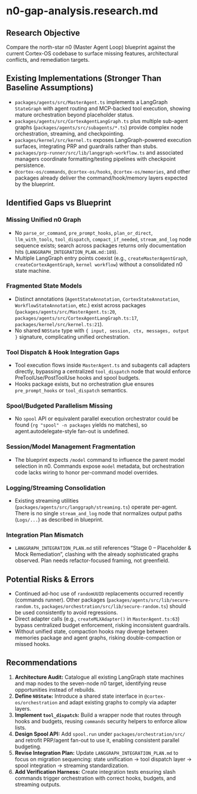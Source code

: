 # n0-gap-analysis.research.md

## Research Objective
Compare the north-star n0 (Master Agent Loop) blueprint against the current Cortex-OS codebase to surface missing features, architectural conflicts, and remediation targets.

## Existing Implementations (Stronger Than Baseline Assumptions)
- `packages/agents/src/MasterAgent.ts` implements a LangGraph `StateGraph` with agent routing and MCP-backed tool execution, showing mature orchestration beyond placeholder status.
- `packages/agents/src/CortexAgentLangGraph.ts` plus multiple sub-agent graphs (`packages/agents/src/subagents/*.ts`) provide complex node orchestration, streaming, and checkpointing.
- `packages/kernel/src/kernel.ts` exposes LangGraph-powered execution surfaces, integrating PRP and guardrails rather than stubs.
- `packages/prp-runner/src/lib/langgraph-workflow.ts` and associated managers coordinate formatting/testing pipelines with checkpoint persistence.
- `@cortex-os/commands`, `@cortex-os/hooks`, `@cortex-os/memories`, and other packages already deliver the command/hook/memory layers expected by the blueprint.

## Identified Gaps vs Blueprint

### Missing Unified n0 Graph
- No `parse_or_command`, `pre_prompt_hooks`, `plan_or_direct`, `llm_with_tools`, `tool_dispatch`, `compact_if_needed`, `stream_and_log` node sequence exists; search across packages returns only documentation hits (`LANGGRAPH_INTEGRATION_PLAN.md:189`).
- Multiple LangGraph entry points coexist (e.g., `createMasterAgentGraph`, `createCortexAgentGraph`, `kernel workflow`) without a consolidated n0 state machine.

### Fragmented State Models
- Distinct annotations (`AgentStateAnnotation`, `CortexStateAnnotation`, `WorkflowStateAnnotation`, etc.) exist across packages (`packages/agents/src/MasterAgent.ts:20`, `packages/agents/src/CortexAgentLangGraph.ts:17`, `packages/kernel/src/kernel.ts:21`).
- No shared `N0State` type with `{ input, session, ctx, messages, output }` signature, complicating unified orchestration.

### Tool Dispatch & Hook Integration Gaps
- Tool execution flows inside `MasterAgent.ts` and subagents call adapters directly, bypassing a centralized `tool_dispatch` node that would enforce PreToolUse/PostToolUse hooks and spool budgets.
- Hooks package exists, but no orchestration glue ensures `pre_prompt_hooks` or `tool_dispatch` semantics.

### Spool/Budgeted Parallelism Missing
- No `spool` API or equivalent parallel execution orchestrator could be found (`rg "spool" -n packages` yields no matches), so agent.autodelegate-style fan-out is undefined.

### Session/Model Management Fragmentation
- The blueprint expects `/model` command to influence the parent model selection in n0. Commands expose `model` metadata, but orchestration code lacks wiring to honor per-command model overrides.

### Logging/Streaming Consolidation
- Existing streaming utilities (`packages/agents/src/langgraph/streaming.ts`) operate per-agent. There is no single `stream_and_log` node that normalizes output paths (`Logs/...`) as described in blueprint.

### Integration Plan Mismatch
- `LANGGRAPH_INTEGRATION_PLAN.md` still references “Stage 0 – Placeholder & Mock Remediation”, clashing with the already sophisticated graphs observed. Plan needs refactor-focused framing, not greenfield.

## Potential Risks & Errors
- Continued ad-hoc use of `randomUUID` replacements occurred recently (commands runner). Other packages (`packages/agents/src/lib/secure-random.ts`, `packages/orchestration/src/lib/secure-random.ts`) should be used consistently to avoid regressions.
- Direct adapter calls (e.g., `createMLXAdapter()` in `MasterAgent.ts:63`) bypass centralized budget enforcement, risking inconsistent guardrails.
- Without unified state, compaction hooks may diverge between memories package and agent graphs, risking double-compaction or missed hooks.

## Recommendations
1. **Architecture Audit:** Catalogue all existing LangGraph state machines and map nodes to the seven-node n0 target, identifying reuse opportunities instead of rebuilds.
2. **Define `N0State`:** Introduce a shared state interface in `@cortex-os/orchestration` and adapt existing graphs to comply via adapter layers.
3. **Implement `tool_dispatch`:** Build a wrapper node that routes through hooks and budgets, reusing `commands` security helpers to enforce allow lists.
4. **Design Spool API:** Add `spool.run` under `packages/orchestration/src/` and retrofit PRP/agent fan-out to use it, enabling consistent parallel budgeting.
5. **Revise Integration Plan:** Update `LANGGRAPH_INTEGRATION_PLAN.md` to focus on migration sequencing: state unification → tool dispatch layer → spool integration → streaming standardization.
6. **Add Verification Harness:** Create integration tests ensuring slash commands trigger orchestration with correct hooks, budgets, and streaming outputs.
